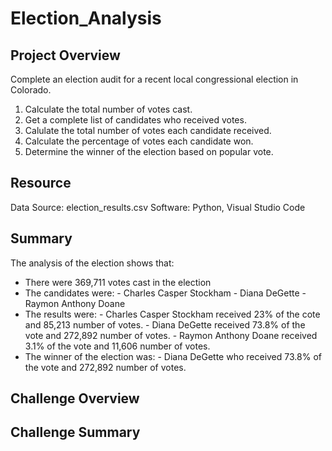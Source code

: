 # Election_Analysis

## Project Overview
Complete an election audit for a recent local congressional election in Colorado. 

1. Calculate the total number of votes cast.
2. Get a complete list of candidates who received votes.
3. Calulate the total number of votes each candidate received.
4. Calculate the percentage of votes each candidate won. 
5. Determine the winner of the election based on popular vote. 

## Resource
Data Source: election_results.csv
Software: Python, Visual Studio Code

## Summary
The analysis of the election shows that:
- There were 369,711 votes cast in the election
- The candidates were:
      - Charles Casper Stockham
      - Diana DeGette
      - Raymon Anthony Doane
- The results were:
      - Charles Casper Stockham received 23% of the cote and 85,213 number of votes.
      - Diana DeGette received 73.8% of the vote and 272,892 number of votes.
      - Raymon Anthony Doane received 3.1% of the vote and 11,606 number of votes.
- The winner of the election was:
      - Diana DeGette who received 73.8% of the vote and 272,892 number of votes.

## Challenge Overview

## Challenge Summary
